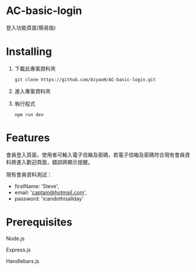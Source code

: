 # AC-basic-login
登入功能頁面(簡易版)

# Installing
1. 下載此專案資料夾

    ```
    git clone https://github.com/biyaoH/AC-basic-login.git
    ```

2. 進入專案資料夾
3. 執行程式
    ```
    npm run dev
    ```

# Features
會員登入頁面，使用者可輸入電子信箱及密碼，若電子信箱及密碼符合現有會員資料將進入歡迎頁面，錯誤將顯示提醒。

現有會員資料測試：
+ firstName: 'Steve',
+ email: 'captain@hotmail.com',
+ password: 'icandothisallday'
# Prerequisites
Node.js

Express.js

Handlebars.js
